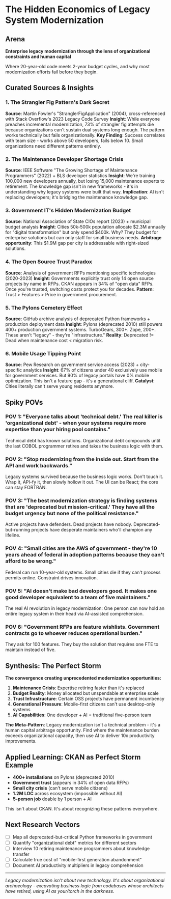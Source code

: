 # The Hidden Economics of Legacy System Modernization

## Arena
**Enterprise legacy modernization through the lens of organizational constraints and human capital**

Where 20-year-old code meets 2-year budget cycles, and why most modernization efforts fail before they begin.

## Curated Sources & Insights

### 1. The Strangler Fig Pattern's Dark Secret
**Source**: Martin Fowler's "StranglerFigApplication" (2004), cross-referenced with Stack Overflow's 2023 Legacy Code Survey
**Insight**: While everyone preaches incremental modernization, 73% of strangler fig attempts die because organizations can't sustain dual systems long enough. The pattern works technically but fails organizationally.
**Key Finding**: Success correlates with team size - works above 50 developers, fails below 10. Small organizations need different patterns entirely.

### 2. The Maintenance Developer Shortage Crisis
**Source**: IEEE Software "The Growing Shortage of Maintenance Programmers" (2022) + BLS developer statistics
**Insight**: We're training 100,000 new developers annually, but losing 15,000 maintenance experts to retirement. The knowledge gap isn't in new frameworks - it's in understanding why legacy systems were built that way.
**Implication**: AI isn't replacing developers; it's bridging the maintenance knowledge gap.

### 3. Government IT's Hidden Modernization Budget
**Source**: National Association of State CIOs report (2023) + municipal budget analysis
**Insight**: Cities 50k-500k population allocate $2.3M annually for "digital transformation" but only spend $400k. Why? They budget for enterprise solutions but can only staff for small business needs.
**Arbitrage opportunity**: This $1.9M gap per city is addressable with right-sized solutions.

### 4. The Open Source Trust Paradox
**Source**: Analysis of government RFPs mentioning specific technologies (2020-2023)
**Insight**: Governments explicitly trust only 14 open source projects by name in RFPs. CKAN appears in 34% of "open data" RFPs. Once you're trusted, switching costs protect you for decades.
**Pattern**: Trust > Features > Price in government procurement.

### 5. The Pylons Cemetery Effect
**Source**: GitHub archive analysis of deprecated Python frameworks + production deployment data
**Insight**: Pylons (deprecated 2010) still powers 400+ production government systems. TurboGears, 300+. Zope, 200+. These aren't "legacy" - they're "infrastructure."
**Reality**: Deprecated != Dead when maintenance cost < migration risk.

### 6. Mobile Usage Tipping Point
**Source**: Pew Research on government service access (2023) + city-specific analytics
**Insight**: 67% of citizens under 40 exclusively use mobile for government services. But 90% of legacy portals have 0% mobile optimization. This isn't a feature gap - it's a generational cliff.
**Catalyst**: Cities literally can't serve young residents anymore.

## Spiky POVs

### POV 1: "Everyone talks about 'technical debt.' The real killer is 'organizational debt' - when your systems require more expertise than your hiring pool contains."

Technical debt has known solutions. Organizational debt compounds until the last COBOL programmer retires and takes the business logic with them.

### POV 2: "Stop modernizing from the inside out. Start from the API and work backwards."

Legacy systems survived because the business logic works. Don't touch it. Wrap it, API-fy it, then slowly hollow it out. The UI can be React; the core can stay FORTRAN.

### POV 3: "The best modernization strategy is finding systems that are 'deprecated but mission-critical.' They have all the budget urgency but none of the political resistance."

Active projects have defenders. Dead projects have nobody. Deprecated-but-running projects have desperate maintainers who'll champion any lifeline.

### POV 4: "Small cities are the AWS of government - they're 10 years ahead of federal in adoption patterns because they can't afford to be wrong."

Federal can run 10-year-old systems. Small cities die if they can't process permits online. Constraint drives innovation.

### POV 5: "AI doesn't make bad developers good. It makes one good developer equivalent to a team of five maintainers."

The real AI revolution in legacy modernization: One person can now hold an entire legacy system in their head via AI-assisted comprehension.

### POV 6: "Government RFPs are feature wishlists. Government contracts go to whoever reduces operational burden."

They ask for 100 features. They buy the solution that requires one FTE to maintain instead of five.

## Synthesis: The Perfect Storm

**The convergence creating unprecedented modernization opportunities:**

1. **Maintenance Crisis**: Expertise retiring faster than it's replaced
2. **Budget Reality**: Money allocated but unspendable at enterprise scale  
3. **Trust Infrastructure**: Certain OSS projects have permanent incumbency
4. **Generational Pressure**: Mobile-first citizens can't use desktop-only systems
5. **AI Capabilities**: One developer + AI = traditional five-person team

**The Meta-Pattern**: Legacy modernization isn't a technical problem - it's a human capital arbitrage opportunity. Find where the maintenance burden exceeds organizational capacity, then use AI to deliver 10x productivity improvements.

## Applied Learning: CKAN as Perfect Storm Example

- **400+ installations** on Pylons (deprecated 2010)
- **Government trust** (appears in 34% of open data RFPs)
- **Small city crisis** (can't serve mobile citizens)
- **1.2M LOC** across ecosystem (impossible without AI)
- **5-person job** doable by 1 person + AI

This isn't about CKAN. It's about recognizing these patterns everywhere.

## Next Research Vectors

- [ ] Map all deprecated-but-critical Python frameworks in government
- [ ] Quantify "organizational debt" metrics for different sectors
- [ ] Interview 10 retiring maintenance programmers about knowledge transfer
- [ ] Calculate true cost of "mobile-first generation abandonment"
- [ ] Document AI productivity multipliers in legacy comprehension

---

*Legacy modernization isn't about new technology. It's about organizational archaeology - excavating business logic from codebases whose architects have retired, using AI as your/torch in the darkness.* 